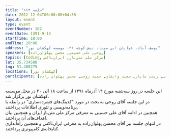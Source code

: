 ```yaml
---
title: "جلسه ۱۶۲"
date: 2012-12-04T00:00:00+04:30
layout: event
type: event
eventNumber: 162
eventDate: 1391-9-14
startTime: 18:00
endTime: 20:00
address: "یوسف آباد، خیابان ابن سینا، نبش کوچه ۳۱، موسسه کهکشان نور"
speakers: [روحی, علی حسینی, محسن پهلوان‌زاده]
topics: [Coding, مرکز ملی متن‌باز, ایران‌تاکس]
lat: 35.734588
lng: 51.408275
locations: [کهکشان نور]
participants: [بهنام توکلی کرمانی, رضا سامعی, علی حسینی, سمانه شاه محمدی, محمدرضا کمالی فرد, فربد گرامی, رضا علیزاده مجد, حمید عظیمی, محمد مهدی کاظمی, شیوا شاهرخی, زینب ماپار, سعید وایقان, حمید روحی, محسن پهلوان زاده]
---
```

این جلسه در روز سه‌شنبه مورخ ۱۴ آذرماه ۱۳۹۱ از ساعت ۱۸ الی ۲۰ در محل موسسه کهکشان نور برگزار شد.  
در این جلسه آقای روحی به بحث در مورد "کدینگ‌های فشرده‌سازی" در رابطه با برنامه‌نویسی و تئوری اطلاعات پرداختند.  
همچنین در ادامه آقای علی حسینی به معرفی مرکز ملی متن‌باز ایران و همچنین بیان اهداف‌های آن پرداختند.  
در انتهای جلسه نیز آقای محسن پهلوان‌زاده به معرفی ایران‌تاکس و همچنین راه‌اندازی کتابخانه‌ی کامپیوتری پرداختند.
